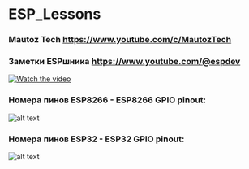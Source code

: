 # ESP_Lessons
### Mautoz Tech https://www.youtube.com/c/MautozTech
### Заметки ESPшника https://www.youtube.com/@espdev
[![Watch the video](https://img.youtube.com/vi/a1JU4N7S38M/maxresdefault.jpg)](https://www.youtube.com/watch?v=a1JU4N7S38M)

### Номера пинов ESP8266 - ESP8266 GPIO pinout:
![alt text](https://i0.wp.com/randomnerdtutorials.com/wp-content/uploads/2019/05/ESP8266-NodeMCU-kit-12-E-pinout-gpio-pin.png?w=817&quality=100&strip=all&ssl=1)

### Номера пинов ESP32 - ESP32 GPIO pinout:
![alt text](https://myrobot.ru/wiki/uploads/Experiences/esp32_pinout.png)
